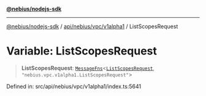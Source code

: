 [**@nebius/nodejs-sdk**](../../../../../README.md)

***

[@nebius/nodejs-sdk](../../../../../README.md) / [api/nebius/vpc/v1alpha1](../README.md) / ListScopesRequest

# Variable: ListScopesRequest

> **ListScopesRequest**: [`MessageFns`](../../../../../runtime/protos/core/interfaces/MessageFns.md)\<[`ListScopesRequest`](../interfaces/ListScopesRequest.md), `"nebius.vpc.v1alpha1.ListScopesRequest"`\>

Defined in: src/api/nebius/vpc/v1alpha1/index.ts:5641
